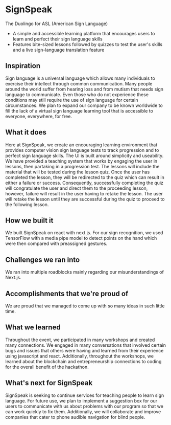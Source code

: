 # SignSpeak
The Duolingo for ASL (American Sign Language)

- A simple and accessible learning platform that encourages users to learn and perfect their sign language skills
- Features bite-sized lessons followed by quizzes to test the user's skills and a live sign-language translation feature


## Inspiration
Sign language is a universal language which allows many individuals to exercise their intellect through common communication. Many people around the world suffer from hearing loss and from mutism that needs sign language to communicate. Even those who do not experience these conditions may still require the use of sign language for certain circumstances. We plan to expand our company to be known worldwide to fill the lack of a virtual sign language learning tool that is accessible to everyone, everywhere, for free.

## What it does
Here at SignSpeak, we create an encouraging learning environment that provides computer vision sign language tests to track progression and to perfect sign language skills. The UI is built around simplicity and useability. We have provided a teaching system that works by engaging the user in lessons, then partaking in a progression test. The lessons will include the material that will be tested during the lesson quiz. Once the user has completed the lesson, they will be redirected to the quiz which can result in either a failure or success. Consequently, successfully completing the quiz will congratulate the user and direct them to the proceeding lesson, however, failure will result in the user having to retake the lesson. The user will retake the lesson until they are successful during the quiz to proceed to the following lesson.

## How we built it
We built SignSpeak on react with next.js. For our sign recognition, we used TensorFlow with a media pipe model to detect points on the hand which were then compared with preassigned gestures.

## Challenges we ran into
We ran into multiple roadblocks mainly regarding our misunderstandings of Next.js.

## Accomplishments that we're proud of
We are proud that we managed to come up with so many ideas in such little time.

## What we learned
Throughout the event, we participated in many workshops and created many connections. We engaged in many conversations that involved certain bugs and issues that others were having and learned from their experience using javascript and react. Additionally, throughout the workshops, we learned about the blockchain and entrepreneurship connections to coding for the overall benefit of the hackathon.

## What's next for SignSpeak
SignSpeak is seeking to continue services for teaching people to learn sign language. For future use, we plan to implement a suggestion box for our users to communicate with us about problems with our program so that we can work quickly to fix them. Additionally, we will collaborate and improve companies that cater to phone audible navigation for blind people.
